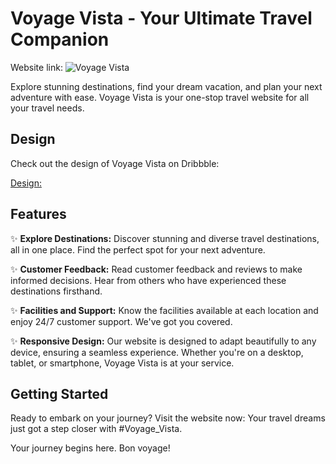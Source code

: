 # Voyage Vista - Your Ultimate Travel Companion
Website link:
![Voyage Vista](https://voyage-vista-sp45.netlify.app/)

Explore stunning destinations, find your dream vacation, and plan your next adventure with ease. Voyage Vista is your one-stop travel website for all your travel needs.
## Design
Check out the design of  Voyage Vista on Dribbble:

[Design:](https://dribbble.com/shots/22922985-Voyage-Vista-Travel-Website)


## Features

✨ **Explore Destinations:** Discover stunning and diverse travel destinations, all in one place. Find the perfect spot for your next adventure.

✨ **Customer Feedback:** Read customer feedback and reviews to make informed decisions. Hear from others who have experienced these destinations firsthand.

✨ **Facilities and Support:** Know the facilities available at each location and enjoy 24/7 customer support. We've got you covered.

✨ **Responsive Design:** Our website is designed to adapt beautifully to any device, ensuring a seamless experience. Whether you're on a desktop, tablet, or smartphone, Voyage Vista is at your service.

## Getting Started

Ready to embark on your journey? Visit the website now:
Your travel dreams just got a step closer with #Voyage_Vista.


Your journey begins here. Bon voyage!



